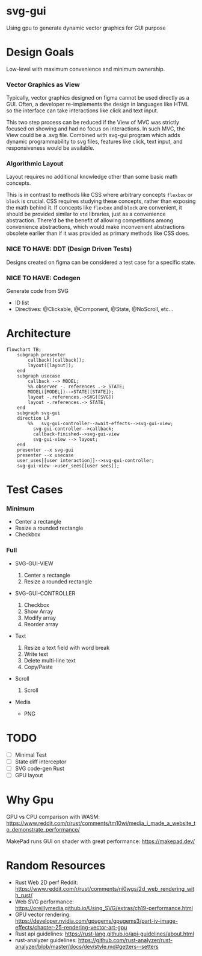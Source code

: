 # svg-gui

Using gpu to generate dynamic vector graphics for GUI purpose

# Design Goals

Low-level with maximum convenience and minimum ownership.

### Vector Graphics as View

Typically, vector graphics designed on figma cannot be used directly as a GUI.
Often, a developer re-implements the design in languages like HTML so the interface can take interactions like click and text input.

This two step process can be reduced if the View of MVC was strictly focused on showing and had no focus on interactions.
In such MVC, the View could be a .svg file.
Combined with svg-gui program which adds dynamic programmability to svg files, features like click, text input, and responsiveness would be available.

### Algorithmic Layout

Layout requires no additional knowledge other than some basic math concepts.

This is in contrast to methods like CSS where arbitrary concepts `flexbox` or `block` is crucial.
CSS requires studying these concepts, rather than exposing the math behind it.
If concepts like `flexbox` and `block` are convenient, it should be provided similar to `std` libraries, just as a convenience abstraction.
There'd be the benefit of allowing competitions among convenience abstractions, which would make inconvenient abstractions obsolete earlier than if it was provided as primary methods like CSS does.

### NICE TO HAVE: DDT (Design Driven Tests)

Designs created on figma can be considered a test case for a specific state.

### NICE TO HAVE: Codegen

Generate code from SVG

- ID list
- Directives: @Clickable, @Component, @State, @NoScroll, etc...

# Architecture

```mermaid
flowchart TB;
    subgraph presenter
        callback([callback]);
        layout([layout]);
    end
    subgraph usecase
        callback --> MODEL;
        %% observer -. references .-> STATE;
        MODEL([MODEL])-->STATE([STATE]);
        layout -.references.->SVG([SVG])
        layout -.references.-> STATE;
    end
    subgraph svg-gui
    direction LR
        %%   svg-gui-controller--await-effects-->svg-gui-view;
          svg-gui-controller-->callback;
          callback-finished-->svg-gui-view
          svg-gui-view --> layout;
    end
    presenter --x svg-gui
    presenter --x usecase
    user_uses[[user interaction]]-->svg-gui-controller;
    svg-gui-view-->user_sees[[user sees]];

```

# Test Cases

### Minimum

- Center a rectangle
- Resize a rounded rectangle
- Checkbox

### Full

- SVG-GUI-VIEW

  1. Center a rectangle
  1. Resize a rounded rectangle

- SVG-GUI-CONTROLLER

  1. Checkbox
  1. Show Array
  1. Modify array
  1. Reorder array

- Text

  1. Resize a text field with word break
  1. Write text
  1. Delete multi-line text
  1. Copy/Paste

- Scroll

  1. Scroll

- Media

  - PNG

# TODO

- [ ] Minimal Test
- [ ] State diff interceptor
- [ ] SVG code-gen Rust
- [ ] GPU layout

# Why Gpu

GPU vs CPU comparison with WASM: 
https://www.reddit.com/r/rust/comments/tm10wi/media_i_made_a_website_to_demonstrate_performance/

MakePad runs GUI on shader with great performance: 
https://makepad.dev/

# Random Resources

- Rust Web 2D perf Reddit: https://www.reddit.com/r/rust/comments/ni0wgs/2d_web_rendering_with_rust/
- Web SVG performance: https://oreillymedia.github.io/Using_SVG/extras/ch19-performance.html
- GPU vector rendering: https://developer.nvidia.com/gpugems/gpugems3/part-iv-image-effects/chapter-25-rendering-vector-art-gpu
- Rust api guidelines: https://rust-lang.github.io/api-guidelines/about.html
- rust-analyzer guidelines: https://github.com/rust-analyzer/rust-analyzer/blob/master/docs/dev/style.md#getters--setters
